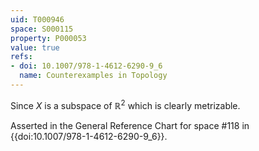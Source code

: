 ```yaml
---
uid: T000946
space: S000115
property: P000053
value: true
refs:
- doi: 10.1007/978-1-4612-6290-9_6
  name: Counterexamples in Topology
---
```


Since $X$ is a subspace of $\mathbb{R}^2$ which is clearly metrizable.

Asserted in the General Reference Chart for space #118 in
{{doi:10.1007/978-1-4612-6290-9_6}}.
